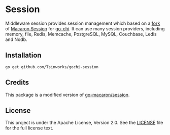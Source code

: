 # Session

Middleware session provides session management which based on a [fork](https://gitea.com/macaron/session) of [Macaron Session](https://github.com/go-macaron/session) for [go-chi](https://github.com/go-chi/chi). It can use many session providers, including memory, file, Redis, Memcache, PostgreSQL, MySQL, Couchbase, Ledis and Nodb.

## Installation

```
go get github.com/Tsinworks/gochi-session
```

## Credits

This package is a modified version of [go-macaron/session](https://github.com/go-macaron/session).

## License

This project is under the Apache License, Version 2.0. See the [LICENSE](LICENSE) file for the full license text.
